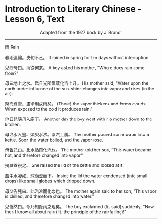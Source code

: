 # Introduction to Literary Chinese - Lesson 6, Text

<center>Adapted from the 1927 book by J. Brandt</center>

---

雨
Rain

春雨連綿。浹旬不己。
It rained in spring for ten days without interruption.

兒問母曰。雨從何來。
A boy asked his mother, "Where does rain come from?"

母曰地上之水。爲日光所熏蒸化汽上升。
His mother said, "Water upon the earth under influence of the sun-shine changes into vapor and rises (in the air).

聚而爲雲。遇冷則成雨矣。
(There) the vapor thickens and forms clouds. When exposed to the cold it produces rain."

他日兒隨母入廚下。
Another day the boy went with his mother down to the kitchen.

母注水入釜。須臾水沸。蒸汽上騰。
The mother poured some water into a kettle. Soon the water boiled, and the vapor rose.

母告兒曰。此水熱而化汽也。
The mother told her son, "This water became hot, and therefore changed into vapor."

揭其蓋視之。
She raised the lid of the kettle and looked at it.

蓋中水凝如。球滴瀝而下。
Inside the lid the water condensed (into small drops) like small globes which dripped down.

母又告兒曰。此汽冷而化水也。
The mother again said to her son, "This vapor is chilled, and therefore changed into water."

兒恍然曰。今乃知降雨之理矣。
The boy exclaimed (lit. said) suddenly, "Now then I know all about rain (lit. the principle of the rainfalling)!"

---
